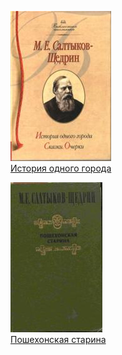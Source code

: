 ![](История%20одного%20города.jpg)  
[История одного города](История%20одного%20города.md)

![](Пошехонская%20старина.jpg)  
[Пошехонская старина](Пошехонская%20старина.md)
